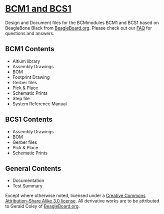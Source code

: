 # [BCM1 and BCS1](https://bcm-module.com)
Design and Document files for the BCMmodules BCM1 and BCS1 based on BeagleBone Black from [BeagleBoard.org](http://beagleboard.org). Please check out our [FAQ](https://github.com/BeagleCore/Hardware/wiki/FAQ) for questions and answers.

## BCM1 Contents
- Altium library
- Assembly Drawings
- BOM
- Footprint Drawing
- Gerber files
- Pick & Place
- Schematic Prints
- Step file
- System Reference Manual

## BCS1 Contents
- Assembly Drawings
- BOM
- Gerber files
- Pick & Place
- Schematic Prints

## General Contents
- Documentation
- Test Summary

Except where otherwise noted, licensed under a [Creative Commons Attribution-Share Alike 3.0 license](https://creativecommons.org/licenses/by-sa/3.0/). All derivative works are to be attributed to Gerald Coley of [BeagleBoard.org](http://beagleboard.org).
